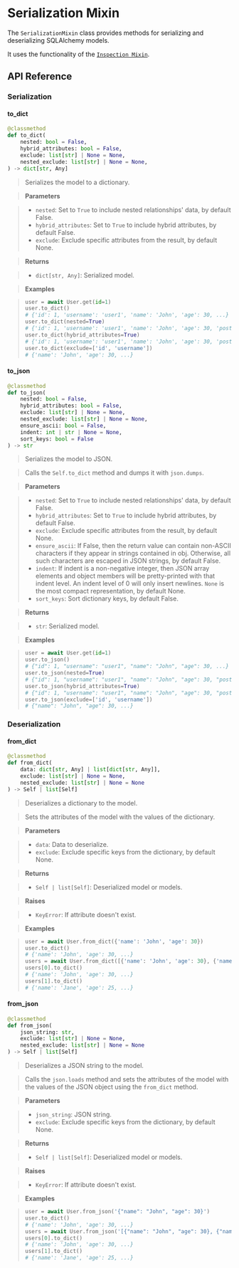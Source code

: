 # Serialization Mixin

The `SerializationMixin` class provides methods for serializing and deserializing
SQLAlchemy models.

It uses the functionality of the [`Inspection Mixin`](inspection-mixin.md).

## API Reference

### Serialization

#### to_dict
```python
@classmethod
def to_dict(
    nested: bool = False,
    hybrid_attributes: bool = False,
    exclude: list[str] | None = None,
    nested_exclude: list[str] | None = None,
) -> dict[str, Any]
```

> Serializes the model to a dictionary.

> **Parameters**

> - `nested`: Set to `True` to include nested relationships' data, by default False.
> - `hybrid_attributes`: Set to `True` to include hybrid attributes, by default False.
> - `exclude`: Exclude specific attributes from the result, by default None.

> **Returns**

> - `dict[str, Any]`: Serialized model.

> **Examples**

> ```python
> user = await User.get(id=1)
> user.to_dict()
> # {'id': 1, 'username': 'user1', 'name': 'John', 'age': 30, ...}
> user.to_dict(nested=True)
> # {'id': 1, 'username': 'user1', 'name': 'John', 'age': 30, 'posts': [...], ...}
> user.to_dict(hybrid_attributes=True)
> # {'id': 1, 'username': 'user1', 'name': 'John', 'age': 30, 'posts_count': 3, ...}
> user.to_dict(exclude=['id', 'username'])
> # {'name': 'John', 'age': 30, ...}
> ```

#### to_json
```python
@classmethod
def to_json(
    nested: bool = False,
    hybrid_attributes: bool = False,
    exclude: list[str] | None = None,
    nested_exclude: list[str] | None = None,
    ensure_ascii: bool = False,
    indent: int | str | None = None,
    sort_keys: bool = False
) -> str
```

> Serializes the model to JSON.

> Calls the `Self.to_dict` method and dumps it with `json.dumps`.

> **Parameters**

> - `nested`: Set to `True` to include nested relationships' data, by default False.
> - `hybrid_attributes`: Set to `True` to include hybrid attributes, by default False.
> - `exclude`: Exclude specific attributes from the result, by default None.
> - `ensure_ascii`: If False, then the return value can contain non-ASCII characters if they appear in strings contained in obj. Otherwise, all such characters are escaped in JSON strings, by default False.
> - `indent`: If indent is a non-negative integer, then JSON array elements and object members will be pretty-printed with that indent level. An indent level of 0 will only insert newlines. `None` is the most compact representation, by default None.
> - `sort_keys`: Sort dictionary keys, by default False.

> **Returns**

> - `str`: Serialized model.

> **Examples**

> ```python
> user = await User.get(id=1)
> user.to_json()
> # {"id": 1, "username": "user1", "name": "John", "age": 30, ...}
> user.to_json(nested=True)
> # {"id": 1, "username": "user1", "name": "John", "age": 30, "posts": [...], ...}
> user.to_json(hybrid_attributes=True)
> # {"id": 1, "username": "user1", "name": "John", "age": 30, "posts_count": 3, ...}
> user.to_json(exclude=['id', 'username'])
> # {"name": "John", "age": 30, ...}
> ```

### Deserialization

#### from_dict
```python
@classmethod
def from_dict(
    data: dict[str, Any] | list[dict[str, Any]],
    exclude: list[str] | None = None,
    nested_exclude: list[str] | None = None
) -> Self | list[Self]
```

> Deserializes a dictionary to the model.

> Sets the attributes of the model with the values of the dictionary.

> **Parameters**

> - `data`: Data to deserialize.
> - `exclude`: Exclude specific keys from the dictionary, by default None.

> **Returns**

> - `Self | list[Self]`: Deserialized model or models.

> **Raises**

> - `KeyError`: If attribute doesn't exist.

> **Examples**

> ```python
> user = await User.from_dict({'name': 'John', 'age': 30})
> user.to_dict()
> # {'name': 'John', 'age': 30, ...}
> users = await User.from_dict([{'name': 'John', 'age': 30}, {'name': 'Jane', 'age': 25}])
> users[0].to_dict()
> # {'name': 'John', 'age': 30, ...}
> users[1].to_dict()
> # {'name': 'Jane', 'age': 25, ...}
> ```

#### from_json
```python
@classmethod
def from_json(
    json_string: str,
    exclude: list[str] | None = None,
    nested_exclude: list[str] | None = None
) -> Self | list[Self]
```

> Deserializes a JSON string to the model.

> Calls the `json.loads` method and sets the attributes of the model
> with the values of the JSON object using the `from_dict` method.

> **Parameters**

> - `json_string`: JSON string.
> - `exclude`: Exclude specific keys from the dictionary, by default None.

> **Returns**

> - `Self | list[Self]`: Deserialized model or models.

> **Raises**

> - `KeyError`: If attribute doesn't exist.

> **Examples**

> ```python
> user = await User.from_json('{"name": "John", "age": 30}')
> user.to_dict()
> # {'name': 'John', 'age': 30, ...}
> users = await User.from_json('[{"name": "John", "age": 30}, {"name": "Jane", "age": 25}]')
> users[0].to_dict()
> # {'name': 'John', 'age': 30, ...}
> users[1].to_dict()
> # {'name': 'Jane', 'age': 25, ...}
> ```

